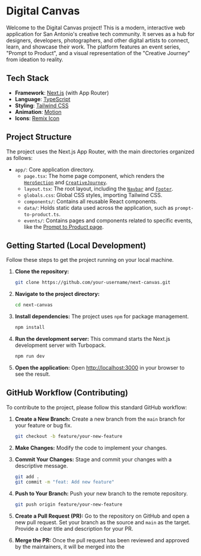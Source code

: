# Digital Canvas

Welcome to the Digital Canvas project! This is a modern, interactive web application for San Antonio's creative tech community. It serves as a hub for designers, developers, photographers, and other digital artists to connect, learn, and showcase their work. The platform features an event series, "Prompt to Product", and a visual representation of the "Creative Journey" from ideation to reality.

## Tech Stack

-   **Framework**: [Next.js](https://nextjs.org/) (with App Router)
-   **Language**: [TypeScript](https://www.typescriptlang.org/)
-   **Styling**: [Tailwind CSS](https://tailwindcss.com/)
-   **Animation**: [Motion](https://www.motion.dev/)
-   **Icons**: [Remix Icon](https://remixicon.com/)

## Project Structure

The project uses the Next.js App Router, with the main directories organized as follows:

-   `app/`: Core application directory.
    -   `page.tsx`: The home page component, which renders the [`HeroSection`](app/components/hero-section.tsx) and [`CreativeJourney`](app/components/creative-journey.tsx).
    -   `layout.tsx`: The root layout, including the [`Navbar`](app/components/Navbar.tsx) and [`Footer`](app/components/footer.tsx).
    -   `globals.css`: Global CSS styles, importing Tailwind CSS.
    -   `components/`: Contains all reusable React components.
    -   `data/`: Holds static data used across the application, such as `prompt-to-product.ts`.
    -   `events/`: Contains pages and components related to specific events, like the [Prompt to Product page](app/events/prompt-to-product/page.tsx).

## Getting Started (Local Development)

Follow these steps to get the project running on your local machine.

1.  **Clone the repository:**
    ```sh
    git clone https://github.com/your-username/next-canvas.git
    ```

2.  **Navigate to the project directory:**
    ```sh
    cd next-canvas
    ```

3.  **Install dependencies:**
    The project uses `npm` for package management.
    ```sh
    npm install
    ```

4.  **Run the development server:**
    This command starts the Next.js development server with Turbopack.
    ```sh
    npm run dev
    ```

5.  **Open the application:**
    Open [http://localhost:3000](http://localhost:3000) in your browser to see the result.

## GitHub Workflow (Contributing)

To contribute to the project, please follow this standard GitHub workflow:

1.  **Create a New Branch:**
    Create a new branch from the `main` branch for your feature or bug fix.
    ```sh
    git checkout -b feature/your-new-feature
    ```

2.  **Make Changes:**
    Modify the code to implement your changes.

3.  **Commit Your Changes:**
    Stage and commit your changes with a descriptive message.
    ```sh
    git add .
    git commit -m "feat: Add new feature"
    ```

4.  **Push to Your Branch:**
    Push your new branch to the remote repository.
    ```sh
    git push origin feature/your-new-feature
    ```

5.  **Create a Pull Request (PR):**
    Go to the repository on GitHub and open a new pull request. Set your branch as the source and `main` as the target. Provide a clear title and description for your PR.

6.  **Merge the PR:**
    Once the pull request has been reviewed and approved by the maintainers, it will be merged into the